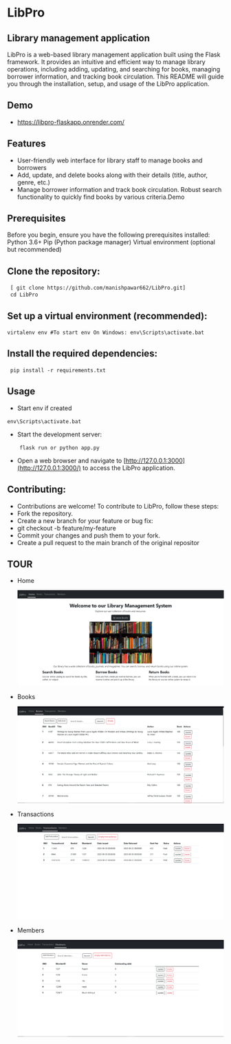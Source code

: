 # LibPro

## Library management application

LibPro is a web-based library management application built using the Flask framework. It provides an intuitive and efficient way to manage library operations, including adding, updating, and searching for books, managing borrower information, and tracking book circulation. This README will guide you through the installation, setup, and usage of the LibPro application.


## Demo

- https://libpro-flaskapp.onrender.com/
<!-- - https://manishpawar2289.pythonanywhere.com/ -->

## Features

- User-friendly web interface for library staff to manage books and borrowers
- Add, update, and delete books along with their details (title, author, genre, etc.)
- Manage borrower information and track book circulation. Robust search functionality to quickly find books by various criteria.Demo

## Prerequisites

Before you begin, ensure you have the following prerequisites installed:
Python 3.6+
Pip (Python package manager)
Virtual environment (optional but recommended)

## Clone the repository:

```
 [ git clone https://github.com/manishpawar662/LibPro.git]  
 cd LibPro
```

## Set up a virtual environment (recommended):

    virtalenv env #To start env On Windows: env\Scripts\activate.bat

## Install the required dependencies:

```
 pip install -r requirements.txt
```

## Usage

- Start env if created

```
env\Scripts\activate.bat
```

- Start the development server:

```
    flask run or python app.py
```

- Open a web browser and navigate to [http://127.0.0.1:3000](http://127.0.0.1:3000/) to access the LibPro application.

## Contributing:

- Contributions are welcome! To contribute to LibPro, follow these steps:
- Fork the repository.
- Create a new branch for your feature or bug fix:
- git checkout -b feature/my-feature
- Commit your changes and push them to your fork.
- Create a pull request to the main branch of the original repositor

## TOUR

- Home

  ![1692703586655](image/README/1692703586655.png)
- Books

  ![1692703559231](image/README/1692703559231.png)
- Transactions

  ![1692703523668](image/README/1692703523668.png)
- Members

  ![1692703487487](image/README/1692703487487.png)
